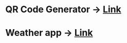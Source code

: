 # QR Code Generator -> [Link](https://qr-generator-d3c712.netlify.app/)
# Weather app -> [Link](https://current-status-weather-app.netlify.app/)